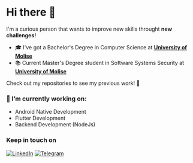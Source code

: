 # Hi there 👋
I'm a curious person that wants to improve new skills throught **new challenges!**

- 🎓 I've got a Bachelor's Degree in Computer Science at <a href="https://www2.unimol.it/">**University of Molise**</a>
- 📚 Current Master's Degree student in Software Systems Security at <a href="https://www2.unimol.it/">**University of Molise**</a>

Check out my repositories to see my previous work! 👀

### 🔭 I’m currently working on:
*  Android Native Development
*  Flutter Development
*  Backend Development (NodeJs)

<!--
### ⚙️ &nbsp;GitHub Analytics

[![Anurag's GitHub stats](https://github-readme-stats.vercel.app/api?username=xelanac)](https://github.com/anuraghazra/github-readme-stats)

<a href="https://github.com/xelanac">
  <img height="190em" src="https://github-readme-stats-eight-theta.vercel.app/api?username=xelanac&show_icons=true&theme=tokyonight&count_private=true"/>
</a>
-->
<!--
### Version Control
<a href="https://gitlab.com/xelanac"><img alt="GitLab" src="https://img.shields.io/badge/gitlab-%23181717.svg?&style=for-the-badge&logo=gitlab&logoColor=white"/> </a> <img alt="GitHub" src="https://img.shields.io/badge/github-%23121011.svg?&style=for-the-badge&logo=github&logoColor=white"/>
-->

### Keep in touch on
<a href="https://www.linkedin.com/in/alessandro-cancelliere-b1268218a/">
<img alt="LinkedIn" src="https://img.shields.io/badge/linkedin-%230077B5.svg?&style=for-the-badge&logo=linkedin&logoColor=white"/></a> <a  href="https://telegram.me/xelanac"><img alt="Telegram" src="https://img.shields.io/badge/Telegram-2CA5E0?style=for-the-badge&logo=telegram&logoColor=white"/> </a>

<!--
![visitor badge](https://visitor-badge.glitch.me/badge?page_id=xelanac.visitor-badge)
**xelanac/xelanac** is a ✨ _special_ ✨ repository because its `README.md` (this file) appears on your GitHub profile.

Here are some ideas to get you started:

- 🔭 I’m currently working on ...
- 🌱 I’m currently learning ...
- 👯 I’m looking to collaborate on ...
- 🤔 I’m looking for help with ...
- 💬 Ask me about ...
- 📫 How to reach me: ...
- 😄 Pronouns: ...
- ⚡ Fun fact: ...
-->
